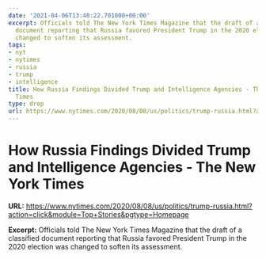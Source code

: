 ```yaml
---
date: '2021-04-06T13:40:22.701000+00:00'
excerpt: Officials told The New York Times Magazine that the draft of a classified
  document reporting that Russia favored President Trump in the 2020 election was
  changed to soften its assessment.
tags:
- nyt
- nytimes
- russia
- trump
- intelligence
title: How Russia Findings Divided Trump and Intelligence Agencies - The New York
  Times
type: drop
url: https://www.nytimes.com/2020/08/08/us/politics/trump-russia.html?action=click&module=Top+Stories&pgtype=Homepage
---
```


# How Russia Findings Divided Trump and Intelligence Agencies - The New York Times

**URL:** https://www.nytimes.com/2020/08/08/us/politics/trump-russia.html?action=click&module=Top+Stories&pgtype=Homepage

**Excerpt:** Officials told The New York Times Magazine that the draft of a classified document reporting that Russia favored President Trump in the 2020 election was changed to soften its assessment.
